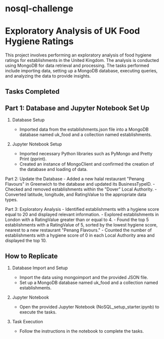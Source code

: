 # nosql-challenge

# Exploratory Analysis of UK Food Hygiene Ratings
This project involves performing an exploratory analysis of food hygiene ratings for establishments in the United Kingdom. The analysis is conducted using MongoDB for data retrieval and processing. The tasks performed include importing data, setting up a MongoDB database, executing queries, and analyzing the data to provide insights.

## Tasks Completed
## Part 1: Database and Jupyter Notebook Set Up

1. Database Setup
    - Imported data from the establishments.json file into a MongoDB database named uk_food and a collection named establishments.

2. Jupyter Notebook Setup
    - Imported necessary Python libraries such as PyMongo and Pretty Print (pprint).
    - Created an instance of MongoClient and confirmed the creation of the database and loading of data.

Part 2: Update the Database
    - Added a new halal restaurant "Penang Flavours" in Greenwich to the database and updated its BusinessTypeID.
    - Checked and removed establishments within the "Dover" Local Authority.
    - Converted latitude, longitude, and RatingValue to the appropriate data types.

Part 3: Exploratory Analysis
    - Identified establishments with a hygiene score equal to 20 and displayed relevant information.
    - Explored establishments in London with a RatingValue greater than or equal to 4.
    - Found the top 5 establishments with a RatingValue of 5, sorted by the lowest hygiene score, nearest to a new restaurant "Penang Flavours."
    - Counted the number of establishments with a hygiene score of 0 in each Local Authority area and displayed the top 10.

## How to Replicate
1. Database Import and Setup
    - Import the data using mongoimport and the provided JSON file.
    - Set up a MongoDB database named uk_food and a collection named establishments.

2. Jupyter Notebook
    - Open the provided Jupyter Notebook (NoSQL_setup_starter.ipynb) to execute the tasks.

3. Task Execution
    - Follow the instructions in the notebook to complete the tasks.
